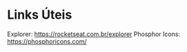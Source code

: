 # Links Úteis

Explorer: https://rocketseat.com.br/explorer
Phosphor Icons: https://phosphoricons.com/
